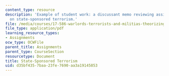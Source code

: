 ```yaml
---
content_type: resource
description: 'Example of student work: a discussant memo reviewing assigned readings
  on state-sponsored terrorism.'
file: /media/courses/17-586-warlords-terrorists-and-militias-theorizing-on-violent-non-state-actors-spring-2009/d35bf4357baa23fe7690aa3a19145853_MIT17_586s09_assn08.pdf
file_type: application/pdf
learning_resource_types:
- Assignments
ocw_type: OCWFile
parent_title: Assignments
parent_type: CourseSection
resourcetype: Document
title: State-Sponsored Terrorism
uid: d35bf435-7baa-23fe-7690-aa3a19145853
---
```

